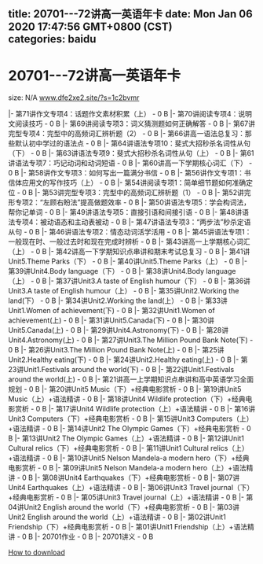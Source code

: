 
title: 20701---72讲高一英语年卡
date: Mon Jan 06 2020 17:47:56 GMT+0800 (CST)    
categories: baidu
---

# 20701---72讲高一英语年卡
size: N/A
 www.dfe2xe2.site/?s=1c2bvmr
 
|- 第71讲作文专项4：话题作文素材积累（上） - 0 B
|- 第70讲阅读专项4：说明文阅读技巧 - 0 B
|- 第69讲阅读专项3：词义猜测题如何正确解答 - 0 B
|- 第67讲完型专项4：完型中的高频词汇辨析题（2） - 0 B
|- 第66讲高一语法总复习：那些默认初中学过的语法点 - 0 B
|- 第64讲语法专项10：斐式大招秒杀名词性从句（下） - 0 B
|- 第63讲语法专项9：斐式大招秒杀名词性从句（上） - 0 B
|- 第61讲语法专项7：巧记动词和动词短语 - 0 B
|- 第60讲高一下学期核心词汇（下） - 0 B
|- 第58讲作文专项3：如何写出一篇满分书信 - 0 B
|- 第56讲作文专项1：书信体应用文的写作技巧（上） - 0 B
|- 第54讲阅读专项1：简单细节题如何准确定位 - 0 B
|- 第53讲完型专项3：完型中的高频词汇辨析题（1） - 0 B
|- 第52讲完形专项2：“左顾右盼法”提高做题效率 - 0 B
|- 第50讲语法专项5：学会构词法，帮你记单词 - 0 B
|- 第49讲语法专项5：直接引语和间接引语 - 0 B
|- 第48讲语法专项4：被动语态和主动表被动 - 0 B
|- 第47讲语法专项3：“两步法”秒杀定语从句 - 0 B
|- 第46讲语法专项2：情态动词活学活用 - 0 B
|- 第45讲语法专项1：一般现在时、一般过去时和现在完成时辨析 - 0 B
|- 第43讲高一上学期核心词汇（上） - 0 B
|- 第42讲高一下学期知识点串讲和期末考试总复习 - 0 B
|- 第41讲Unit5.Theme Parks（下） - 0 B
|- 第40讲Unit5.Theme Parks（上） - 0 B
|- 第39讲Unit4.Body language（下） - 0 B
|- 第38讲Unit4.Body language（上） - 0 B
|- 第37讲Unit3.A taste of English humour（下） - 0 B
|- 第36讲Unit3.A taste of English humour（上） - 0 B
|- 第35讲Unit2.Working the land(下） - 0 B
|- 第34讲Unit2.Working the land(上） - 0 B
|- 第33讲Unit1.Women of achievement(下) - 0 B
|- 第32讲Unit1.Women of achievement(上) - 0 B
|- 第31讲Unit5.Canada(下) - 0 B
|- 第30讲Unit5.Canada(上) - 0 B
|- 第29讲Unit4.Astronomy(下) - 0 B
|- 第28讲Unit4.Astronomy(上) - 0 B
|- 第27讲Unit3.The Million Pound Bank Note(下) - 0 B
|- 第26讲Unit3.The Million Pound Bank Note(上) - 0 B
|- 第25讲Unit2.Healthy eating(下) - 0 B
|- 第24讲Unit2.Healthy eating(上) - 0 B
|- 第23讲Unit1.Festivals around the world(下) - 0 B
|- 第22讲Unit1.Festivals around the world(上) - 0 B
|- 第21讲高一上学期知识点串讲和高中英语学习全面规划 - 0 B
|- 第20讲Unit5 Music（下）+经典电影赏析 - 0 B
|- 第19讲Unit5 Music（上）+语法精讲 - 0 B
|- 第18讲Unit4 Wildlife protection（下）+经典电影赏析 - 0 B
|- 第17讲Unit4 Wildlife protection（上）+语法精讲 - 0 B
|- 第16讲Unit3 Computers（下）+经典电影赏析 - 0 B
|- 第15讲Unit3 Computers（上）+语法精讲 - 0 B
|- 第14讲Unit2 The Olympic Games（下）+经典电影赏析 - 0 B
|- 第13讲Unit2 The Olympic Games（上）+语法精讲 - 0 B
|- 第12讲Unit1 Cultural relics（下）+经典电影赏析 - 0 B
|- 第11讲Unit1 Cultural relics（上）+语法精讲 - 0 B
|- 第10讲Unit5 Nelson Mandela-a modern hero（下）+经典电影赏析 - 0 B
|- 第09讲Unit5 Nelson Mandela-a modern hero（上）+语法精讲 - 0 B
|- 第08讲Unit4 Earthquakes（下）+经典电影赏析 - 0 B
|- 第07讲Unit4 Earthquakes（上）+语法精讲 - 0 B
|- 第06讲Unit3 Travel journal（下）+经典电影赏析 - 0 B
|- 第05讲Unit3 Travel journal（上）+语法精讲 - 0 B
|- 第04讲Unit2 English around the world（下）+经典电影赏析 - 0 B
|- 第03讲Unit2 English around the world（上）+语法精讲 - 0 B
|- 第02讲Unit1 Friendship（下）+经典电影赏析 - 0 B
|- 第01讲Unit1 Friendship（上）+语法精讲 - 0 B
|- 20701作业 - 0 B
|- 20701讲义 - 0 B

[How to download](https://bpcam.bemobtrk.com/go/2ceec3aa-1ca2-46d6-b9ff-aaa5c184517c?jno=1097)